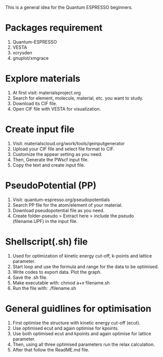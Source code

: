 This is a general idea for the Quantum ESPRESSO beginners. 

# Packages requirement
1. Quantum-ESPRESSO
2. VESTA
3. xcrysden
4. gnuplot/xmgrace

# Explore materials
1. At first visit: materialsproject.org 
2. Search for element, molecule, material, etc. you want to study.
3. Download its CIF file.
4. Open CIF file with VESTA for visualization.

# Create input file
1. Visit: materialscloud.org/work/tools/qeinputgenerator
2. Upload your CIF file and select file format to CIF. 
3. Customize the appear setting as you need.
4. Then, Generate the PWscf input file.
5. Copy the text and create input file.

# PseudoPotential (PP)
1. Visit: quantum-espresso.org/pseudopotentials
2. Search PP file for the atom/element of your material.
3. Download pseudopotential file as you need.
4. Create folder-pseudo > Extract here > include the pseudo (filename.UPF) in the input file. 

# Shellscript(.sh) file
1. Used for optimization of kinetic energy cut-off, k-points and lattice parameter.
2. Start loop and use the formula and range for the data to be optimised.
3. Write codes to export data. Plot the graph.
4. Save the .sh file. 
5. Make executable with: chmod a+x filename.sh
6. Run the file with: ./filename.sh

# General guidlines for optimisation
1. First optimise the structure with kinetic energy cut-off (ecut).
2. Use optimised ecut and again optimise for kpoints.
3. Use both optimised ecut and kpoints and again optimise for lattice parameter.
4. Then, using all three optimised parameters run the relax calculation.
5. After that follow the ReadME.md file.  


